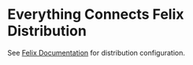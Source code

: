 Everything Connects Felix Distribution
========================================

See [Felix Documentation](http://felix.apache.org/documentation/subprojects/apache-felix-framework/apache-felix-framework-usage-documentation.html) for distribution 
configuration.
